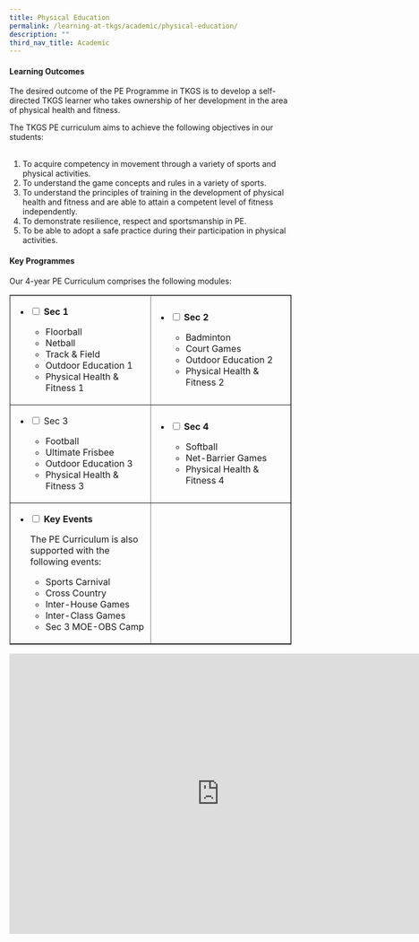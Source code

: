 ```yaml
---
title: Physical Education
permalink: /learning-at-tkgs/academic/physical-education/
description: ""
third_nav_title: Academic
---
```

<h4><strong>Learning Outcomes</strong></h4>
<p>The desired outcome of the PE Programme in TKGS is to develop a self-directed TKGS learner who takes ownership of her development in the area of physical health and fitness.</p>
<p>The TKGS PE curriculum aims to achieve the following objectives in our students:<br /><br /></p>
<ol>
<li>To acquire competency in movement through a variety of sports and physical activities.</li>
<li>To understand the game concepts and rules in a variety of sports.</li>
<li>To understand the principles of training in the development of physical health and fitness and are able to attain a competent level of fitness independently.</li>
<li>To demonstrate resilience, respect and sportsmanship in PE.</li>
<li>To be able to adopt a safe practice during their participation in physical activities.</li>
</ol>
<h4><strong>Key Programmes</strong></h4>
<p>Our 4-year PE Curriculum comprises the following modules:</p>
<table style="border-collapse: collapse; width: 100%;" border="1">
<tbody>
<tr>
<td style="width: 50%;">
<ul class="jekyllcodex_accordion">
<li><strong><input id="accordion1" type="checkbox" /> <label for="accordion1">Sec 1</strong></label>
<div>
<ul>
<li>Floorball</li>
<li>Netball</li>
<li>Track &amp; Field</li>
<li>Outdoor Education 1</li>
<li>Physical Health &amp; Fitness 1</li>
</ul>
</div>
</li>
</ul>	
</td>
<td style="width: 50%;">
<ul class="jekyllcodex_accordion">
<li><strong><input id="accordion2" type="checkbox" /> <label for="accordion2">Sec 2</strong></label>
<div>
<ul>
<li>Badminton</li>
<li>Court Games</li>
<li>Outdoor Education 2</li>
<li>Physical Health &amp; Fitness 2</li>
</ul>
</div>
</li>
</ul>	
</td>
</tr>
<tr>
<td style="width: 50%;">
<ul class="jekyllcodex_accordion">
<li><input id="accordion3" type="checkbox" /> <label for="accordion3">Sec 3</label>
<div>
<ul>
<li>Football</li>
<li>Ultimate Frisbee</li>
<li>Outdoor Education 3</li>
<li>Physical Health &amp; Fitness 3</li>
</ul>
</div>
</li>
</ul>		
</td>
<td style="width: 50%;">
<ul class="jekyllcodex_accordion">
<li><strong><input id="accordion4" type="checkbox" /> <label for="accordion4">Sec 4</strong></label>
<div>
<ul>
<li>Softball</li>
<li>Net-Barrier Games</li>
<li>Physical Health &amp; Fitness 4</li>
</ul>
</div>
</li>
</ul>		
</td>
</tr>
<tr>
<td style="width: 50%;">
<ul class="jekyllcodex_accordion">
<li><strong><input id="accordion5" type="checkbox" /> <label for="accordion5">Key Events</strong></label>
<div>
<p>The PE Curriculum is also supported with the following events:</p>
<ul>
<li>Sports Carnival</li>
<li>Cross Country</li>
<li>Inter-House Games</li>
<li>Inter-Class Games</li>
<li>Sec 3 MOE-OBS Camp</li>
</ul>
</div>
</li>
</ul>		
</td>
<td style="width: 50%;">&nbsp;</td>
</tr>
</tbody>
</table>
<iframe src="https://docs.google.com/presentation/d/e/2PACX-1vTOdBELJJBZMO-7lH_qkwZOamDm2iZF6AmtWucqPNpNpZGMXFDgLMiMkbRSRAEVKBETBpYJV-x-oK3A/embed?start=false&loop=false&delayms=10000" frameborder="0" width="750" height="500" allowfullscreen="true"></iframe>